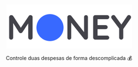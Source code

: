 <p align="center">
  <img src="https://github.com/devpoint-oficial/money-web/blob/master/src/assets/logo.png" width: "160">
</p>

<p align="center">
  Controle duas despesas de forma descomplicada 💰
</p>
